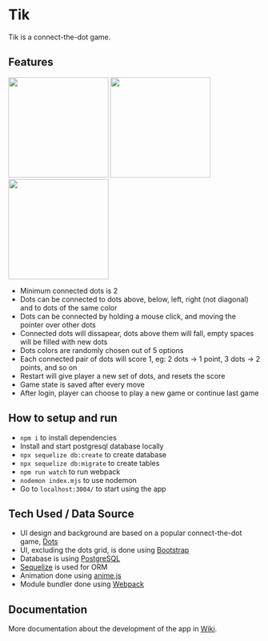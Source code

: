 # Tik
Tik is a connect-the-dot game.

## Features
<img src="https://user-images.githubusercontent.com/17814490/177370951-b9f74069-57b1-484b-8dd1-e5fa492ee2d7.jpg" width="200"> <img src="https://user-images.githubusercontent.com/17814490/177370958-daf41f1a-0a20-45fa-9892-2c5cef9d9f0e.jpg" width="200"> <img src="https://user-images.githubusercontent.com/17814490/177373183-d0873fb5-d04a-4a44-9125-d3ffd33134ec.jpg" width="200">

- Minimum connected dots is 2
- Dots can be connected to dots above, below, left, right (not diagonal) and to dots of the same color
- Dots can be connected by holding a mouse click, and moving the pointer over other dots
- Connected dots will dissapear, dots above them will fall, empty spaces will be filled with new dots
- Dots colors are randomly chosen out of 5 options
- Each connected pair of dots will score 1, eg: 2 dots -> 1 point, 3 dots -> 2 points, and so on 
- Restart will give player a new set of dots, and resets the score
- Game state is saved after every move
- After login, player can choose to play a new game or continue last game

## How to setup and run
- ```npm i``` to install dependencies
- Install and start postgresql database locally
- ```npx sequelize db:create``` to create database
- ```npx sequelize db:migrate``` to create tables
- ```npm run watch``` to run webpack
- ```nodemon index.mjs``` to use nodemon
- Go to ```localhost:3004/``` to start using the app

## Tech Used / Data Source
- UI design and background are based on a popular connect-the-dot game, [Dots](https://www.dots.co/) 
- UI, excluding the dots grid, is done using [Bootstrap](https://getbootstrap.com/)
- Database is using [PostgreSQL](https://www.postgresql.org/)
- [Sequelize](https://sequelize.org/) is used for ORM
- Animation done using [anime.js](https://animejs.com/)
- Module bundler done using [Webpack](https://webpack.js.org/)

## Documentation
More documentation about the development of the app in [Wiki](https://github.com/hertantoirawan/tik/wiki).

